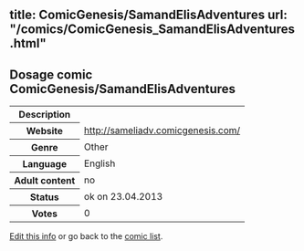 title: ComicGenesis/SamandElisAdventures
url: "/comics/ComicGenesis_SamandElisAdventures.html"
---
Dosage comic ComicGenesis/SamandElisAdventures
-----------------------------------------

<table class="comicinfo">
<tr>
<th>Description</th><td></td>
</tr>
<tr>
<th>Website</th><td><a href="http://sameliadv.comicgenesis.com/">http://sameliadv.comicgenesis.com/</a></td>
</tr>
<tr>
<th>Genre</th><td>Other</td>
</tr>
<tr>
<th>Language</th><td>English</td>
</tr>
<tr>
<th>Adult content</th><td>no</td>
</tr>
<tr>
<th>Status</th><td>ok on 23.04.2013</td>
</tr>
<tr>
<th>Votes</th><td>0</div></td>
</tr>
</table>

[Edit this info](/comics/ComicGenesis_SamandElisAdventures_edit.html) or go back to the [comic list](../comic-index.html).
